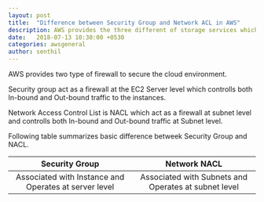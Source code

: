```yaml
---
layout: post
title:  "Difference between Security Group and Network ACL in AWS"
description: AWS provides the three different of storage services which are S3, EFS and EBS. All these services are great, but only if you use them in accordance with their purpose.
date:   2018-07-13 10:30:00 +0530
categories: awsgeneral
author: senthil
---
```


AWS provides two type of firewall to secure the cloud environment.

Security group act as a firewall at the EC2 Server level which controlls both In-bound and Out-bound traffic to the instances.

Network Access Control List is NACL which act as a firewall at subnet level and controlls both In-bound and Out-bound traffic at Subnet level.

Following table summarizes basic difference betweek Security Group and NACL.

| Security Group| Network NACL     | 
|:-------------:|:----------------:| 
| Associated with Instance and Operates at server level  | Associated with Subnets and Operates at subnet level